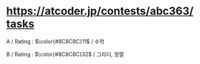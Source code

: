 # https://atcoder.jp/contests/abc363/tasks

A / Rating : $\color{#8C8C8C}11$ / 수학

B / Rating : $\color{#8C8C8C}32$ / 그리디, 정렬
